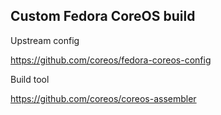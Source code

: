 ## Custom Fedora CoreOS build

Upstream config

https://github.com/coreos/fedora-coreos-config

Build tool

https://github.com/coreos/coreos-assembler